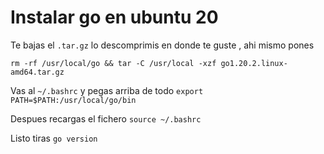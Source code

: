 # Instalar go en ubuntu 20

Te bajas el `.tar.gz` lo descomprimis en donde te guste , ahi mismo pones

`rm -rf /usr/local/go && tar -C /usr/local -xzf go1.20.2.linux-amd64.tar.gz`

Vas al `~/.bashrc` y pegas arriba de todo `export PATH=$PATH:/usr/local/go/bin`

Despues recargas el fichero `source ~/.bashrc`

Listo tiras `go version`

